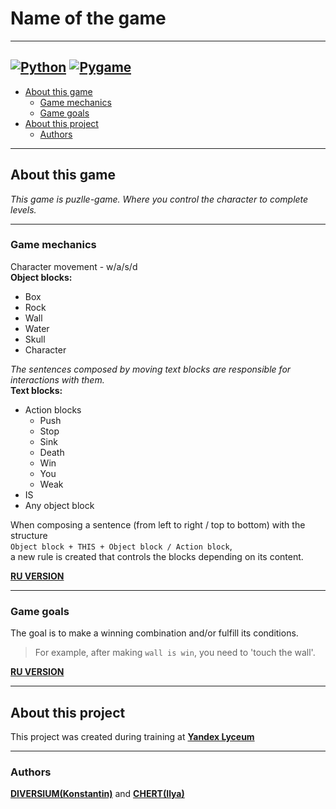 # **Name of the game**

----
[![Python](https://img.shields.io/badge/Python-3.11-gold?style=for-the-badge&logo=python&logoColor=white)](https://www.python.org/)
[![Pygame](https://img.shields.io/badge/pygame-2.6.1-gold?style=for-the-badge&logo=pygame&logoColor=white)](https://pypi.org/project/pygame/)
-----
+ [About this game](#about-this-game)
  + [Game mechanics](#game-mechanics)
  + [Game goals](#game-goals)
+ [About this project](#about-this-project)
  + [Authors](#authors)
-----
## **About this game**
*This game is puzlle-game. Where you control the character to complete levels.*

-------

### **Game mechanics**
Character movement - w/a/s/d  
**Object blocks:**
  + Box
  + Rock
  + Wall
  + Water
  + Skull
  + Character

*The sentences composed by moving text blocks are responsible for interactions with them.*  
**Text blocks:**
  + Action blocks
      + Push
      + Stop
      + Sink
      + Death
      + Win
      + You
      + Weak
  + IS
  + Any object block
  

When composing a sentence (from left to right / top to bottom) with the structure   
`Object block + THIS + Object block / Action block`,  
a new rule is created that controls the blocks depending on its content.  


[**RU VERSION**](## "Перемещение персонжа - w/a/s/d
Блоки объектов:
	+ Коробка
	+ Камень
	+ Стена
	+ Вода
	+ Череп
	+ Персонаж
За взаимодествия с ними отвечают составленные прдложения, путем перемещения блоков текста.
Блоки текста:
	+ ЭТО
	+ Любой блок объетка 
	+ Блоки действий
	  - Толкать
	  - Стоп
	  - Потопить
	  - Смерть
	  - Победа
	  - Ты
	  - Хлипкий
При составлении предложения (Слвево на право / сверху вниз) структурой 'Блок объектов + ЭТО + Блок объектов / Блок действий', сотсавляется новое правило, управляющее блоками в зависимости от его наполнения.")

 -----
### Game goals  
The goal is to make a winning combination and/or fulfill its conditions. 
> For example, after making `wall is win`, you need to 'touch the wall'. 

[**RU VERSION**](## "Цель - составить победную комбинацию и(или) выполнить ее условия. К примеру после составления `wall is win` требуется 'прикоснутся к стене'.")

-----

## About this project
This project was created during training at [**Yandex Lyceum**](https://lyceum.yandex.ru/)

------
### Authors   
[**DIVERSIUM(Konstantin)**](https://github.com/DIVERSIUMx) and [**CHERT(Ilya)**](https://github.com/CHERTvsINTERNET)

